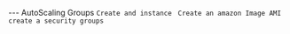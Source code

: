 --- AutoScaling Groups
`` Create and instance ``
``` Create an amazon Image AMI```
```create a security groups       ```
